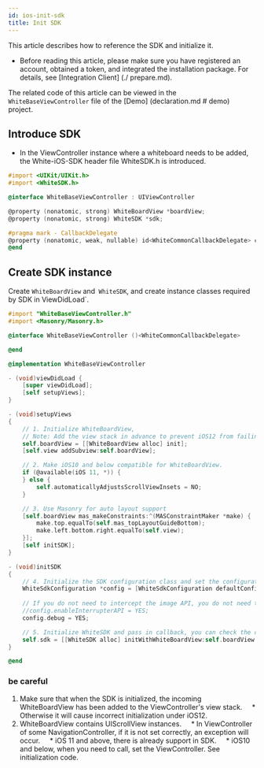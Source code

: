 ```yaml
---
id: ios-init-sdk
title: Init SDK
---
```


This article describes how to reference the SDK and initialize it.

* Before reading this article, please make sure you have registered an account, obtained a token, and integrated the installation package. For details, see [Integration Client] (./ prepare.md).

The related code of this article can be viewed in the `WhiteBaseViewController` file of the [Demo] (declaration.md # demo) project.

## Introduce SDK

* In the ViewController instance where a whiteboard needs to be added, the White-iOS-SDK header file WhiteSDK.h is introduced.

```Objective-C
#import <UIKit/UIKit.h>
#import <WhiteSDK.h>

@interface WhiteBaseViewController : UIViewController

@property (nonatomic, strong) WhiteBoardView *boardView;
@property (nonatomic, strong) WhiteSDK *sdk;

#pragma mark - CallbackDelegate
@property (nonatomic, weak, nullable) id<WhiteCommonCallbackDelegate> commonDelegate;
@end
```

## Create SDK instance

Create `WhiteBoardView` and` WhiteSDK`, and create instance classes required by SDK in ViewDidLoad`.

```Objective-C
#import "WhiteBaseViewController.h"
#import <Masonry/Masonry.h>

@interface WhiteBaseViewController ()<WhiteCommonCallbackDelegate>

@end

@implementation WhiteBaseViewController

- (void)viewDidLoad {
    [super viewDidLoad];
    [self setupViews];
}

- (void)setupViews
{
    // 1. Initialize WhiteBoardView,
    // Note: Add the view stack in advance to prevent iOS12 from failing to initialize properly
    self.boardView = [[WhiteBoardView alloc] init];
    [self.view addSubview:self.boardView];

    // 2. Make iOS10 and below compatible for WhiteBoardView.
    if (@available(iOS 11, *)) {
    } else {
        self.automaticallyAdjustsScrollViewInsets = NO;
    }

    // 3. Use Masonry for auto layout support
    [self.boardView mas_makeConstraints:^(MASConstraintMaker *make) {
        make.top.equalTo(self.mas_topLayoutGuideBottom);
        make.left.bottom.right.equalTo(self.view);
    }];
    [self initSDK];
}

- (void)initSDK
{
    // 4. Initialize the SDK configuration class and set the configuration as required
    WhiteSdkConfiguration *config = [WhiteSdkConfiguration defaultConfig];
    
    // If you do not need to intercept the image API, you do not need to open it. When the page content is more complicated, there may be performance problems.
    //config.enableInterrupterAPI = YES;
    config.debug = YES;

    // 5. Initialize WhiteSDK and pass in callback, you can check the callback implementation in Example
    self.sdk = [[WhiteSDK alloc] initWithWhiteBoardView:self.boardView config:config commonCallbackDelegate:self.commonDelegate];
}

@end
```

### be careful

1. Make sure that when the SDK is initialized, the incoming WhiteBoardView has been added to the ViewController's view stack.
    * Otherwise it will cause incorrect initialization under iOS12.
2. WhiteBoardView contains UIScrollView instances.
    * In ViewController of some NavigationController, if it is not set correctly, an exception will occur.
    * iOS 11 and above, there is already support in SDK.
    * iOS10 and below, when you need to call, set the ViewController. See initialization code.
